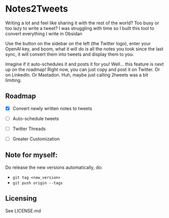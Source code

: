# Notes2Tweets

Writing a lot and feel like sharing it with the rest of the world? Too busy or too lazy to write a tweet? I was struggling with time so I built this tool to convert everything I write in Obsidan

Use the button on the sidebar on the left (the Twitter logo), enter your OpenAI key, and boom, what it will do is all the notes you took since the last sync, it will convert them into tweets and display them to you.

Imagine if it auto-schedules it and posts it for you! Well... this feature is next up on the roadmap! Right now, you can just copy and post it on Twitter. Or on LinkedIn. Or Mastadon. Huh, maybe just calling 2tweets was a bit limiting.

## Roadmap

- [x] Convert newly written notes to tweets
- [ ] Auto-schedule tweets
- [ ] Twitter Threads
- [ ] Greater Customization   


## Note for myself:

Do release the new versions automatically, do:
- `git tag <new_version>`
- `git push origin --tags`

## Licensing
See LICENSE.md
